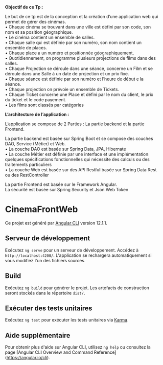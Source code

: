 <b>Objectif de ce Tp : </b> 

Le but de ce tp est de la conception et la création d’une application web qui permet de gérer des cinémas.<br>
•	Chaque cinéma se trouvant dans une ville est défini par son code, son nom et sa position géographique. <br>
•	Le cinéma contient un ensemble de salles.<br>
•	Chaque salle qui est définie par son numéro, son nom contient un ensemble de places.<br>
•	 Chaque place a un numéro et positionnée géographiquement.<br>
•	Quotidiennement, on programme plusieurs projections de films dans des salles.<br>
•	Chaque Projection se déroule dans une séance, concerne un Film et se déroule dans une Salle à un date de projection et un prix fixe.<br>
•	Chaque séance est définie par son numéro et l’heure de début e la séance.<br>
•	Chaque projection on prévoie un ensemble de Tickets.<br>
•	Chaque Ticket concerne une Place et défini par le nom du client, le prix du ticket et le code payement.<br>
•	Les films sont classés par catégories<br>

<b>L’architecture de l’application :</b> 

L’application se compose de 2 Parties : La partie backend et la partie Frontend.<br>

La partie backend est basée sur Spring Boot et se compose des couches DAO, Service (Métier) et Web.<br>
• La couche DAO est basée sur Spring Data, JPA, Hibernate<br>
• La couche Métier est définie par une interface et une implémentation quelques spécifications fonctionnelles qui nécessite des calculs ou des traitements particuliers <br>
• La couche Web est basée sur des API Restful basée sur Spring Data Rest ou des RestController<br>

La partie Frontend est basée sur le Framework Angular.<br>
La sécurité est basée sur Spring Security et Json Web Token


# CinemaFrontWeb

Ce projet est généré par [Angular CLI](https://github.com/angular/angular-cli) version 12.1.1.

## Serveur de développement

Exécutez `ng serve` pour un serveur de développement. Accédez à `http://localhost:4200/`. L'application se rechargera automatiquement si vous modifiez l'un des fichiers sources.


## Build

Exécutez `ng build` pour générer le projet. Les artefacts de construction seront stockés dans le répertoire `dist/`.

## Exécuter des tests unitaires

Exécutez `ng test` pour exécuter les tests unitaires via [Karma](https://karma-runner.github.io).


## Aide supplémentaire

Pour obtenir plus d'aide sur Angular CLI, utilisez `ng help` ou consultez la page [Angular CLI Overview and Command Reference] (https://angular.io/cli).
